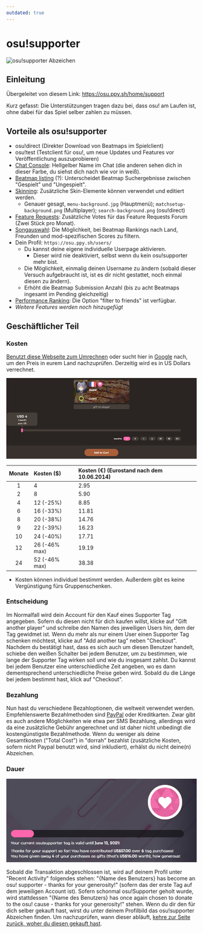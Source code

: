 ```yaml
---
outdated: true
---
```


# osu!supporter

![osu!supporter Abzeichen](img/store-product.jpg?1 "osu!supporter Abzeichen")

## Einleitung

Übergeleitet von diesem Link: <https://osu.ppy.sh/home/support>

Kurz gefasst: Die Unterstützungen tragen dazu bei, dass osu! am Laufen ist, ohne dabei für das Spiel selber zahlen zu müssen.

## Vorteile als osu!supporter

- osu!direct (Direkter Download von Beatmaps im Spielclient)
- osu!test (Testclient für osu!, um neue Updates und Features vor Veröffentlichung auszuprobieren)
- [Chat Console](/wiki/Chat_Console): Hellgelber Name im Chat (die anderen sehen dich in dieser Farbe, du siehst dich nach wie vor in weiß).
- [Beatmap listing](https://osu.ppy.sh/beatmapsets) (?): Unterscheidet Beatmap Suchergebnisse zwischen "Gespielt" und "Ungespielt".
- [Skinning](/wiki/Skinning): Zusätzliche Skin-Elemente können verwendet und editiert werden.
  - Genauer gesagt, `menu-background.jpg` (Hauptmenü); `matchsetup-background.png` (Multiplayer); `search-background.png` (osu!direct)
- [Feature Requests](https://osu.ppy.sh/community/forums/4): Zusätzliche Votes für das Feature Requests Forum (Zwei Stück pro Monat).
- [Songauswahl](/wiki/Interface): Die Möglichkeit, bei Beatmap Rankings nach Land, Freunden und mod-spezifischen Scores zu filtern.
- Dein Profil: `https://osu.ppy.sh/users/`
  - Du kannst deine eigene individuelle Userpage aktivieren.
    - Dieser wird nie deaktiviert, selbst wenn du kein osu!supporter mehr bist.
  - Die Möglichkeit, einmalig deinen Username zu ändern (sobald dieser Versuch aufgebraucht ist, ist es dir nicht gestattet, noch einmal diesen zu ändern).
  - Erhöht die Beatmap Submission Anzahl (bis zu acht Beatmaps ingesamt im Pending gleichzeitig)
- [Performance Ranking](https://osu.ppy.sh/rankings/osu/performance): Die Option "filter to friends" ist verfügbar.
- *Weitere Features werden noch hinzugefügt*

## Geschäftlicher Teil

### Kosten

[Benutzt diese Webseite zum Umrechnen](https://finanzen.net/waehrungsrechner/) oder sucht hier in [Google](https://www.google.com.my/#q=usd+exchange+rate) nach, um den Preis in eurem Land nachzuprüfen. Derzeitig wird es in US Dollars verrechnet.

![Beispiel hierfür](img/selecting-duration.jpg?1 "Beispiel hierfür")

| Monate | Kosten ($) | Kosten (€) (Eurostand nach dem 10.06.2014) |
| :-: | :-- | :-- |
| 1 | 4 | 2.95 |
| 2 | 8 | 5.90 |
| 4 | 12 (-25%) | 8.85 |
| 6 | 16 (-33%) | 11.81 |
| 8 | 20 (-38%) | 14.76 |
| 9 | 22 (-39%) | 16.23 |
| 10 | 24 (-40%) | 17.71 |
| 12 | 26 (-46% max) | 19.19 |
| 24 | 52 (-46% max) | 38.38 |

- Kosten können individuel bestimmt werden. Außerdem gibt es keine Vergünstigung fürs Gruppenschenken.

### Entscheidung

Im Normalfall wird dein Account für den Kauf eines Supporter Tag angegeben. Sofern du diesen nicht für dich kaufen willst, klicke auf "Gift another player" und schreibe den Namen des jeweiligen Users hin, dem der Tag gewidmet ist. Wenn du mehr als nur einem User einen Supporter Tag schenken möchtest, klicke auf "Add another tag" neben "Checkout". Nachdem du bestätigt hast, dass es sich auch um diesen Benutzer handelt, schiebe den weißen Schalter bei jedem Benutzer, um zu bestimmen, wie lange der Supporter Tag wirken soll und wie du insgesamt zahlst. Du kannst bei jedem Benutzer eine unterschiedliche Zeit angeben, wo es dann dementsprechend unterschiedliche Preise geben wird. Sobald du die Länge bei jedem bestimmt hast, klick auf "Checkout".

### Bezahlung

Nun hast du verschiedene Bezahloptionen, die weltweit verwendet werden. Empfehlenswerte Bezahlmethoden sind [PayPal](https://www.paypal.com) oder Kreditkarten. Zwar gibt es auch andere Möglichkeiten wie etwa per SMS Bezahlung, allerdings wird da eine zusätzliche Gebühr angerechnet und ist daher nicht unbedingt die kostengünstigste Bezahlmethode. Wenn du weniger als deine Gesamtkosten ("Total Cost") in "dorrah" bezahlst (zusätzliche Kosten, sofern nicht Paypal benutzt wird, sind inkludiert), erhälst du nicht deine(n) Abzeichen.

### Dauer

![Der Vergleich: Inaktiver und aktiver osu!supporter.](img/status.jpg?1 "Der Vergleich: Inaktiver und aktiver osu!supporter.")

Sobald die Transaktion abgeschlossen ist, wird auf deinem Profil unter "Recent Activity" folgendes stehen: "{Name des Benutzers} has become an osu! supporter - thanks for your generosity!" (sofern das der erste Tag auf dem jeweiligen Account ist). Sofern schonmal osu!Supporter geholt wurde, wird stattdessen "{Name des Benutzers} has once again chosen to donate to the osu! cause - thanks for your generosity!" stehen. Wenn du dir den für dich selber gekauft hast, wirst du unter deinem Profilbild das osu!supporter Abzeichen finden. Um nachzuprüfen, wann dieser abläuft, [kehre zur Seite zurück, woher du diesen gekauft hast](https://osu.ppy.sh/home/support).
